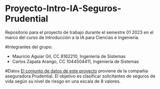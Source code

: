 # Proyecto-Intro-IA-Seguros-Prudential
Repositorio para el proyecto de trabajo durante el semestre 01 2023 en el marco del curso de Introducción a la IA para Ciencias e Ingeniería.

#Integrantes del grupo:
- Mauricio Aguiar Gil, CC 8162210, Ingeniería de Sistemas
- Carlos Zapata Arango, CC 1044504411, Ingeniería de Sistemas

#Datos
[El conjunto de datos de este proyecto](https://www.kaggle.com/competitions/prudential-life-insurance-assessment/overview/evaluation) proviene de la compañia aseguradora Prudential. El objetivo es clasificar solicitantes de seguros de vida según su nivel de riesgo en una escala de 8 valores.
